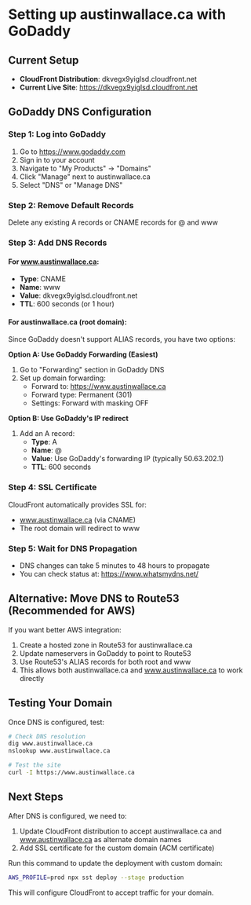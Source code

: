 # Setting up austinwallace.ca with GoDaddy

## Current Setup
- **CloudFront Distribution**: dkvegx9yiglsd.cloudfront.net
- **Current Live Site**: https://dkvegx9yiglsd.cloudfront.net

## GoDaddy DNS Configuration

### Step 1: Log into GoDaddy
1. Go to https://www.godaddy.com
2. Sign in to your account
3. Navigate to "My Products" → "Domains"
4. Click "Manage" next to austinwallace.ca
5. Select "DNS" or "Manage DNS"

### Step 2: Remove Default Records
Delete any existing A records or CNAME records for @ and www

### Step 3: Add DNS Records

#### For www.austinwallace.ca:
- **Type**: CNAME
- **Name**: www
- **Value**: dkvegx9yiglsd.cloudfront.net
- **TTL**: 600 seconds (or 1 hour)

#### For austinwallace.ca (root domain):
Since GoDaddy doesn't support ALIAS records, you have two options:

**Option A: Use GoDaddy Forwarding (Easiest)**
1. Go to "Forwarding" section in GoDaddy DNS
2. Set up domain forwarding:
   - Forward to: https://www.austinwallace.ca
   - Forward type: Permanent (301)
   - Settings: Forward with masking OFF

**Option B: Use GoDaddy's IP redirect**
1. Add an A record:
   - **Type**: A
   - **Name**: @
   - **Value**: Use GoDaddy's forwarding IP (typically 50.63.202.1)
   - **TTL**: 600 seconds

### Step 4: SSL Certificate
CloudFront automatically provides SSL for:
- www.austinwallace.ca (via CNAME)
- The root domain will redirect to www

### Step 5: Wait for DNS Propagation
- DNS changes can take 5 minutes to 48 hours to propagate
- You can check status at: https://www.whatsmydns.net/

## Alternative: Move DNS to Route53 (Recommended for AWS)

If you want better AWS integration:

1. Create a hosted zone in Route53 for austinwallace.ca
2. Update nameservers in GoDaddy to point to Route53
3. Use Route53's ALIAS records for both root and www
4. This allows both austinwallace.ca and www.austinwallace.ca to work directly

## Testing Your Domain

Once DNS is configured, test:
```bash
# Check DNS resolution
dig www.austinwallace.ca
nslookup www.austinwallace.ca

# Test the site
curl -I https://www.austinwallace.ca
```

## Next Steps

After DNS is configured, we need to:
1. Update CloudFront distribution to accept austinwallace.ca and www.austinwallace.ca as alternate domain names
2. Add SSL certificate for the custom domain (ACM certificate)

Run this command to update the deployment with custom domain:
```bash
AWS_PROFILE=prod npx sst deploy --stage production
```

This will configure CloudFront to accept traffic for your domain.